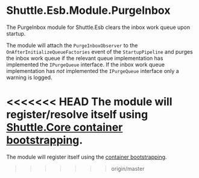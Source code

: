 # Shuttle.Esb.Module.PurgeInbox

The PurgeInbox module for Shuttle.Esb clears the inbox work queue upon startup.

The module will attach the `PurgeInboxObserver` to the `OnAfterInitializeQueueFactories` event of the `StartupPipeline` and purges the inbox work queue if the relevant queue implementation has implemented the `IPurgeQueue` interface.  If the inbox work queue implementation has *not* implemented the `IPurgeQueue` interface only a warning is logged.

<<<<<<< HEAD
The module will register/resolve itself using [Shuttle.Core container bootstrapping](http://shuttle.github.io/shuttle-core/overview-container/#bootstrapping).
=======
The module will register itself using the [container bootstrapping](http://shuttle.github.io/shuttle-core/overview-container/#Bootstrapping).
>>>>>>> origin/master
